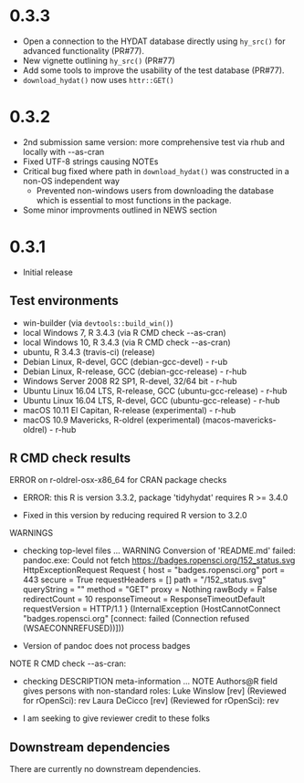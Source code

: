 # 0.3.3
  * Open a connection to the HYDAT database directly using `hy_src()` for advanced functionality (PR#77).
  * New vignette outlining `hy_src()` (PR#77)
  * Add some tools to improve the usability of the test database (PR#77).
  * `download_hydat()` now uses `httr::GET()`

# 0.3.2
* 2nd submission same version: more comprehensive test via rhub and locally with --as-cran
* Fixed UTF-8 strings causing NOTEs
* Critical bug fixed where path in `download_hydat()` was constructed in a non-OS independent way
    - Prevented non-windows users from downloading the database which is essential to most functions in the package.
* Some minor improvments outlined in NEWS section

# 0.3.1
* Initial release

## Test environments
* win-builder (via `devtools::build_win()`)
* local Windows 7, R 3.4.3 (via R CMD check --as-cran)
* local Windows 10, R 3.4.3 (via R CMD check --as-cran)
* ubuntu, R 3.4.3 (travis-ci) (release)
* Debian Linux, R-devel, GCC (debian-gcc-devel) - r-ub
* Debian Linux, R-release, GCC (debian-gcc-release) - r-hub
* Windows Server 2008 R2 SP1, R-devel, 32/64 bit - r-hub
* Ubuntu Linux 16.04 LTS, R-release, GCC (ubuntu-gcc-release) - r-hub
* Ubuntu Linux 16.04 LTS, R-devel, GCC (ubuntu-gcc-release) - r-hub
* macOS 10.11 El Capitan, R-release (experimental) - r-hub
* macOS 10.9 Mavericks, R-oldrel (experimental) (macos-mavericks-oldrel) - r-hub
 
## R CMD check results


ERROR on r-oldrel-osx-x86_64 for CRAN package checks
* ERROR: this R is version 3.3.2, package 'tidyhydat' requires R >= 3.4.0

* Fixed in this version by reducing required R version to 3.2.0

WARNINGS
* checking top-level files ... WARNING
Conversion of 'README.md' failed:
pandoc.exe: Could not fetch https://badges.ropensci.org/152_status.svg
HttpExceptionRequest Request {
  host                 = "badges.ropensci.org"
  port                 = 443
  secure               = True
  requestHeaders       = []
  path                 = "/152_status.svg"
  queryString          = ""
  method               = "GET"
  proxy                = Nothing
  rawBody              = False
  redirectCount        = 10
  responseTimeout      = ResponseTimeoutDefault
  requestVersion       = HTTP/1.1
}
 (InternalException (HostCannotConnect "badges.ropensci.org" [connect: failed (Connection refused (WSAECONNREFUSED))]))
 
* Version of pandoc does not process badges

NOTE R CMD check --as-cran:
* checking DESCRIPTION meta-information ... NOTE
Authors@R field gives persons with non-standard roles:
  Luke Winslow [rev] (Reviewed for rOpenSci): rev
  Laura DeCicco [rev] (Reviewed for rOpenSci): rev

* I am seeking to give reviewer credit to these folks


## Downstream dependencies

There are currently no downstream dependencies.
